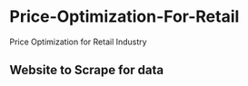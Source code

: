 # Price-Optimization-For-Retail
Price Optimization for Retail Industry

Website to Scrape for data
- 
